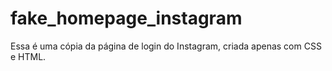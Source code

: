 # fake_homepage_instagram
Essa é uma cópia da página de login do Instagram, criada apenas com CSS e HTML.
